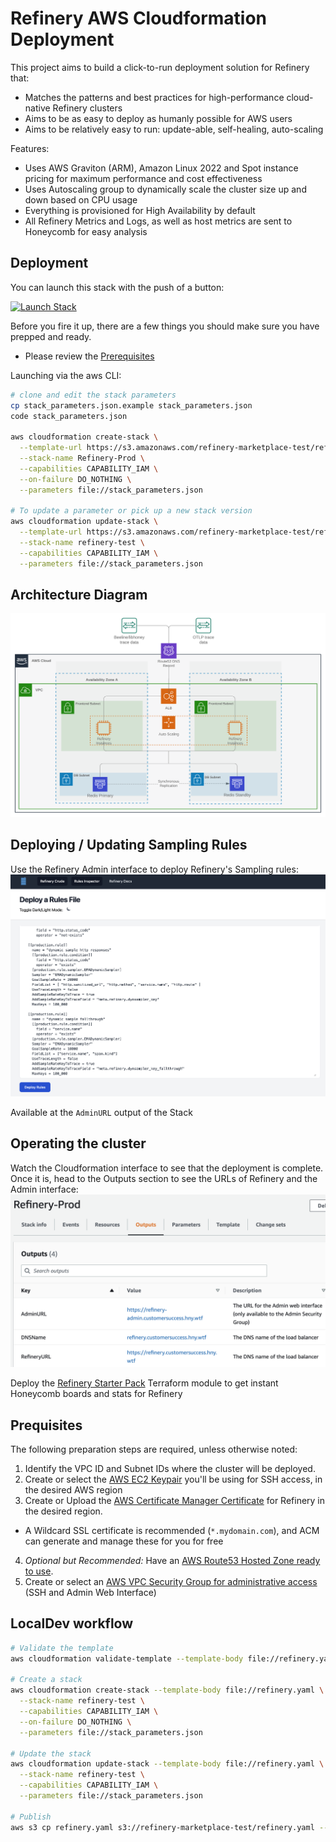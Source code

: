 # Refinery AWS Cloudformation Deployment

This project aims to build a click-to-run deployment solution for Refinery that:
* Matches the patterns and best practices for high-performance cloud-native Refinery clusters
* Aims to be as easy to deploy as humanly possible for AWS users
* Aims to be relatively easy to run: update-able, self-healing, auto-scaling

Features:
* Uses AWS Graviton (ARM), Amazon Linux 2022 and Spot instance pricing for maximum performance and cost effectiveness
* Uses Autoscaling group to dynamically scale the cluster size up and down based on CPU usage
* Everything is provisioned for High Availability by default
* All Refinery Metrics and Logs, as well as host metrics are sent to Honeycomb for easy analysis


## Deployment

You can launch this stack with the push of a button:
<p><a href="https://console.aws.amazon.com/cloudformation/home#/stacks/new?templateURL=https:%2F%2Fs3.amazonaws.com%2Frefinery-marketplace-test%2Frefinery.yaml&amp;stackName=Refinery-Prod" target="_blank"><img src="https://s3.amazonaws.com/cloudformation-examples/cloudformation-launch-stack.png" alt="Launch Stack" /></a></p>

Before you fire it up, there are a few things you should make sure you have prepped and ready.
* Please review the [Prerequisites](#prequisites)


Launching via the aws CLI:
```bash
# clone and edit the stack parameters
cp stack_parameters.json.example stack_parameters.json
code stack_parameters.json

aws cloudformation create-stack \
  --template-url https://s3.amazonaws.com/refinery-marketplace-test/refinery.yaml \
  --stack-name Refinery-Prod \
  --capabilities CAPABILITY_IAM \
  --on-failure DO_NOTHING \
  --parameters file://stack_parameters.json

# To update a parameter or pick up a new stack version
aws cloudformation update-stack \
  --template-url https://s3.amazonaws.com/refinery-marketplace-test/refinery.yaml \
  --stack-name refinery-test \
  --capabilities CAPABILITY_IAM \
  --parameters file://stack_parameters.json
```

## Architecture Diagram

![Architecture Diagram](diagram.svg)

## Deploying / Updating Sampling Rules

Use the Refinery Admin interface to deploy Refinery's Sampling rules:
![Admin Interface](admin-interface.png)

Available at the `AdminURL` output of the Stack

## Operating the cluster

Watch the Cloudformation interface to see that the deployment is complete.  Once it is, head to the Outputs section to see the URLs of Refinery and the Admin interface:
![Cloudformation Outputs](cfn-outputs.png)

Deploy the [Refinery Starter Pack]() Terraform module to get instant Honeycomb boards and stats for Refinery


## Prequisites

The following preparation steps are required, unless otherwise noted:
1. Identify the VPC ID and Subnet IDs where the cluster will be deployed.
2. Create or select the [AWS EC2 Keypair](https://docs.aws.amazon.com/AWSEC2/latest/UserGuide/ec2-key-pairs.html) you'll be using for SSH access, in the desired AWS region
3. Create or Upload the [AWS Certificate Manager Certificate](https://docs.aws.amazon.com/acm/latest/userguide/gs.html) for Refinery in the desired region.
  * A Wildcard SSL certificate is recommended (`*.mydomain.com`), and ACM can generate and manage these for you for free
4. *Optional but Recommended:* Have an [AWS Route53 Hosted Zone ready to use](https://docs.aws.amazon.com/Route53/latest/DeveloperGuide/CreatingHostedZone.html).
5. Create or select an [AWS VPC Security Group for administrative access](https://docs.aws.amazon.com/vpc/latest/userguide/VPC_SecurityGroups.html) (SSH and Admin Web Interface)


## LocalDev workflow

```bash
# Validate the template
aws cloudformation validate-template --template-body file://refinery.yaml

# Create a stack
aws cloudformation create-stack --template-body file://refinery.yaml \
  --stack-name refinery-test \
  --capabilities CAPABILITY_IAM \
  --on-failure DO_NOTHING \
  --parameters file://stack_parameters.json

# Update the stack
aws cloudformation update-stack --template-body file://refinery.yaml \
  --stack-name refinery-test \
  --capabilities CAPABILITY_IAM \
  --parameters file://stack_parameters.json

# Publish
aws s3 cp refinery.yaml s3://refinery-marketplace-test/refinery.yaml --acl public-read
```

